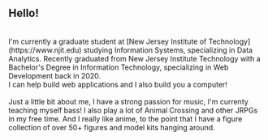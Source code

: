 
## Hello! 
<br>
I'm currently a graduate student at [New Jersey Institute of Technology](https://www.njit.edu) studying Information Systems, specializing in Data Analytics.
Recently graduated from New Jersey Institute Technology with a Bachelor's Degree in Information Technology, specializing in Web Development back in 2020.
<br>
I can help build web applications and I also build you a computer!
<br><br>
Just a little bit about me, I have a strong passion for music, I'm currenty teaching myself bass! I also play a lot of Animal Crossing and other JRPGs in my free time. And I really like anime, to the point that I have a figure collection of over 50+ figures and model kits hanging around. 
<br><br>

